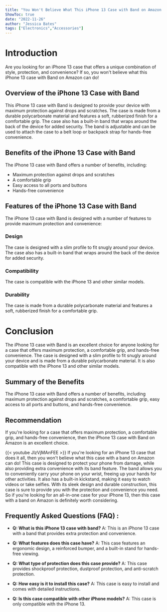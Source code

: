 ```yaml
---
title: "You Won't Believe What This iPhone 13 Case with Band on Amazon Can Do!"
ShowToc: true 
date: "2022-11-26"
author: "Jessica Bates" 
tags: ["Electronics","Accessories"]
---
```

# Introduction
Are you looking for an iPhone 13 case that offers a unique combination of style, protection, and convenience? If so, you won't believe what this iPhone 13 case with Band on Amazon can do! 

## Overview of the iPhone 13 Case with Band
This iPhone 13 case with Band is designed to provide your device with maximum protection against drops and scratches. The case is made from a durable polycarbonate material and features a soft, rubberized finish for a comfortable grip. The case also has a built-in band that wraps around the back of the device for added security. The band is adjustable and can be used to attach the case to a belt loop or backpack strap for hands-free convenience. 

## Benefits of the iPhone 13 Case with Band
The iPhone 13 case with Band offers a number of benefits, including: 

* Maximum protection against drops and scratches 
* A comfortable grip 
* Easy access to all ports and buttons 
* Hands-free convenience 

## Features of the iPhone 13 Case with Band
The iPhone 13 case with Band is designed with a number of features to provide maximum protection and convenience: 

### Design 
The case is designed with a slim profile to fit snugly around your device. The case also has a built-in band that wraps around the back of the device for added security. 

### Compatibility 
The case is compatible with the iPhone 13 and other similar models. 

### Durability 
The case is made from a durable polycarbonate material and features a soft, rubberized finish for a comfortable grip. 

# Conclusion 
The iPhone 13 case with Band is an excellent choice for anyone looking for a case that offers maximum protection, a comfortable grip, and hands-free convenience. The case is designed with a slim profile to fit snugly around your device and is made from a durable polycarbonate material. It is also compatible with the iPhone 13 and other similar models. 

## Summary of the Benefits 
The iPhone 13 case with Band offers a number of benefits, including maximum protection against drops and scratches, a comfortable grip, easy access to all ports and buttons, and hands-free convenience. 

## Recommendation 
If you're looking for a case that offers maximum protection, a comfortable grip, and hands-free convenience, then the iPhone 13 case with Band on Amazon is an excellent choice.

{{< youtube JlzVjMAnFEE >}} 
If you're looking for an iPhone 13 case that does it all, then you won't believe what this case with a band on Amazon can do! This case is designed to protect your phone from damage, while also providing extra convenience with its band feature. The band allows you to conveniently carry your phone on your wrist, freeing up your hands for other activities. It also has a built-in kickstand, making it easy to watch videos or take selfies. With its sleek design and durable construction, this case is sure to provide you with the protection and convenience you need. So if you're looking for an all-in-one case for your iPhone 13, then this case with a band on Amazon is definitely worth considering.

## Frequently Asked Questions (FAQ) :
- **Q: What is this iPhone 13 case with band?**
A: This is an iPhone 13 case with a band that provides extra protection and convenience.

- **Q: What features does this case have?**
A: This case features an ergonomic design, a reinforced bumper, and a built-in stand for hands-free viewing.

- **Q: What type of protection does this case provide?**
A: This case provides shockproof protection, dustproof protection, and anti-scratch protection.

- **Q: How easy is it to install this case?**
A: This case is easy to install and comes with detailed instructions.

- **Q: Is this case compatible with other iPhone models?**
A: This case is only compatible with the iPhone 13.


